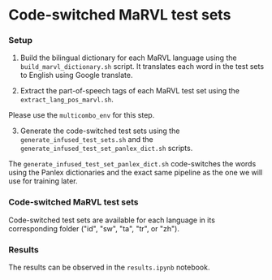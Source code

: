 # Code-switched MaRVL test sets

### Setup

1. Build the bilingual dictionary for each MaRVL language using the `build_marvl_dictionary.sh` script. It translates each word in the test sets to English using Google translate.

2. Extract the part-of-speech tags of each MaRVL test set using the `extract_lang_pos_marvl.sh`.

Please use the `multicombo_env` for this step.

3. Generate the code-switched test sets using the `generate_infused_test_sets.sh` and the `generate_infused_test_set_panlex_dict.sh` scripts. 

The `generate_infused_test_set_panlex_dict.sh` code-switches the words using the Panlex dictionaries and the exact same pipeline as the one we will use for training later.


### Code-switched MaRVL test sets

Code-switched test sets are available for each language in its corresponding folder ("id", "sw", "ta", "tr", or "zh").

### Results

The results can be observed in the `results.ipynb` notebook.
